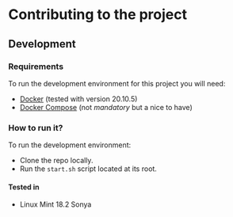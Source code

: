 # Contributing to the project

## Development

### Requirements

To run the development environment for this project you will need:

* [Docker](https://docs.docker.com/get-started/) (tested with version 20.10.5)
* [Docker Compose](https://docs.docker.com/compose/) (not _mandatory_ but a nice to have)

### How to run it?

To run the development environment:

* Clone the repo locally.
* Run the `start.sh` script located at its root.

#### Tested in
* Linux Mint 18.2 Sonya
